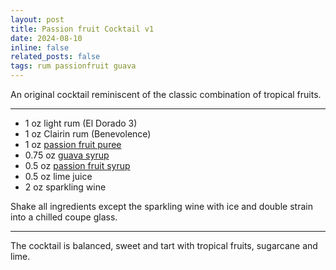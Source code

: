 ```yaml
---
layout: post
title: Passion fruit Cocktail v1
date: 2024-08-10
inline: false
related_posts: false
tags: rum passionfruit guava
---
```


An original cocktail reminiscent of the classic combination of tropical fruits.

---

* 1 oz light rum (El Dorado 3)
* 1 oz Clairin rum (Benevolence)
* 1 oz [passion fruit puree](https://amzn.to/4cgMiRy)
* 0.75 oz [guava syrup](/cocktails/syrups-recipes/guava-syrup/)
* 0.5 oz [passion fruit syrup](/cocktails/syrups-recipes/passion-fruit-syrup/)
* 0.5 oz lime juice
* 2 oz sparkling wine

Shake all ingredients except the sparkling wine with ice and double strain into a chilled coupe glass.

---

The cocktail is balanced, sweet and tart with tropical fruits, sugarcane and lime.